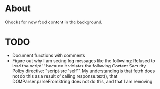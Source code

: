 
# About

Checks for new feed content in the background.

# TODO

* Document functions with comments
* Figure out why I am seeing log messages like the following: Refused to load
the script '<some url>' because it violates the following Content Security
Policy directive: "script-src 'self'". My understanding is that fetch does not
do this as a result of calling response.text(), that DOMParser.parseFromString
does not do this, and that I am removing <script> tags with scrubby. So how in
the hell does it show up? One of my assumptions is wrong. It is either due to
recent code changes, because this was not happening before, or because of
undocumented changes in Chrome's behavior.
* regarding addEntryToDb, deprecate in favor of put, and after moving
sanitization and default props out, maybe make a helper function
* ensure entries added by putEntryInDb, if not have id, have unread flag and
date created
* filterTrackingImages should accept a base url parameter, and should not
filter images from that host. This way, feeds from that host still work
* regarding shouldExcludeEntryBasedOnURL, the individual tests should probably
involve regular expressions so that I do not need to test against url
variations (like leading www.).
* is isValidEntryURL, think of a better way to implement the hack for a bad feed
that includes extra slashes in its url. maybe it does not belong in this
function
* think of a way to allow easier configuration of filterTrackingImages instead
of hardcoding the arrays

# NOTES

Polling may report itself as completed in the console, and then additional
fetch messages may appear. This is because I race timeouts against fetches,
and if a timeout wins I consider the request timed out and continue polling,
but there is no native way to abort/cancel the other request. So the other
request still eventually times out or eventually completes successfully, but it
could be any time after. So it is safe to ignore these messages, and there is no
issue with my concurrency. This is simply a flaw in how the people that designed
the new JS fetch api implemented fetch. They failed to provide the ability to
cancel the fetch promise or at least have a timeout parameter. Furthermore, I
cannot fallback to XMLHttpRequest, due to cookies and other issues.
